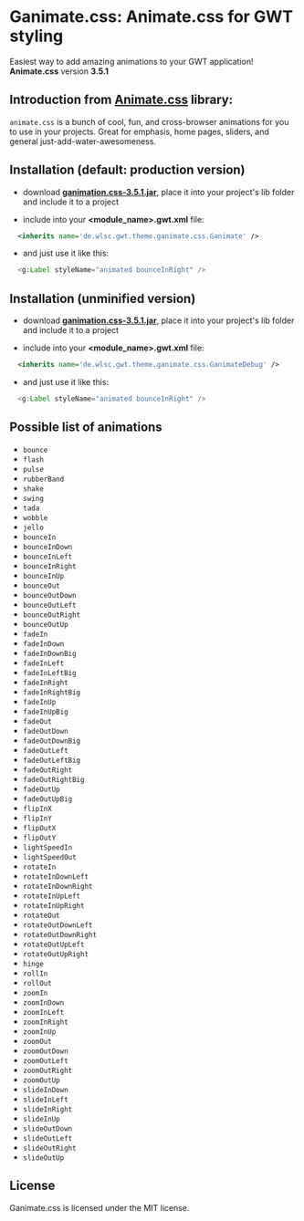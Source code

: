 # Ganimate.css: Animate.css for GWT styling

Easiest way to add amazing animations to your GWT application! **Animate.css** version **3.5.1**

## Introduction from [Animate.css](https://github.com/daneden/animate.css) library:

`animate.css` is a bunch of cool, fun, and cross-browser animations for you to use in your projects. Great for emphasis, home pages, sliders, and general just-add-water-awesomeness.

## Installation (default: production version)

* download **[ganimation.css-3.5.1.jar](https://github.com/wlsc/ganimate.css/releases/download/v3.5.1/ganimate.css-3.5.1.jar)**, place it into your project's lib folder and include it to a project

* include into your **\<module_name\>.gwt.xml** file:

```xml
  <inherits name='de.wlsc.gwt.theme.ganimate.css.Ganimate' />
  ```

* and just use it like this:

```java
  <g:Label styleName="animated bounceInRight" />
  ```

## Installation (unminified version)

* download **[ganimation.css-3.5.1.jar](https://github.com/wlsc/ganimate.css/releases/download/v3.5.1/ganimate.css-3.5.1.jar)**, place it into your project's lib folder and include it to a project

* include into your **\<module_name\>.gwt.xml** file:
 
```xml
  <inherits name='de.wlsc.gwt.theme.ganimate.css.GanimateDebug' />
  ```

* and just use it like this:

```java
  <g:Label styleName="animated bounceInRight" />
  ```

## Possible list of animations 

  * `bounce`
  * `flash`
  * `pulse`
  * `rubberBand`
  * `shake`
  * `swing`
  * `tada`
  * `wobble`
  * `jello`
  * `bounceIn`
  * `bounceInDown`
  * `bounceInLeft`
  * `bounceInRight`
  * `bounceInUp`
  * `bounceOut`
  * `bounceOutDown`
  * `bounceOutLeft`
  * `bounceOutRight`
  * `bounceOutUp`
  * `fadeIn`
  * `fadeInDown`
  * `fadeInDownBig`
  * `fadeInLeft`
  * `fadeInLeftBig`
  * `fadeInRight`
  * `fadeInRightBig`
  * `fadeInUp`
  * `fadeInUpBig`
  * `fadeOut`
  * `fadeOutDown`
  * `fadeOutDownBig`
  * `fadeOutLeft`
  * `fadeOutLeftBig`
  * `fadeOutRight`
  * `fadeOutRightBig`
  * `fadeOutUp`
  * `fadeOutUpBig`
  * `flipInX`
  * `flipInY`
  * `flipOutX`
  * `flipOutY`
  * `lightSpeedIn`
  * `lightSpeedOut`
  * `rotateIn`
  * `rotateInDownLeft`
  * `rotateInDownRight`
  * `rotateInUpLeft`
  * `rotateInUpRight`
  * `rotateOut`
  * `rotateOutDownLeft`
  * `rotateOutDownRight`
  * `rotateOutUpLeft`
  * `rotateOutUpRight`
  * `hinge`
  * `rollIn`
  * `rollOut`
  * `zoomIn`
  * `zoomInDown`
  * `zoomInLeft`
  * `zoomInRight`
  * `zoomInUp`
  * `zoomOut`
  * `zoomOutDown`
  * `zoomOutLeft`
  * `zoomOutRight`
  * `zoomOutUp`
  * `slideInDown`
  * `slideInLeft`
  * `slideInRight`
  * `slideInUp`
  * `slideOutDown`
  * `slideOutLeft`
  * `slideOutRight`
  * `slideOutUp`

## License

Ganimate.css is licensed under the MIT license.
